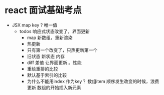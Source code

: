 # react 面试基础考点

- JSX map key ? 唯一值
   - todos 响应式状态改变了，界面更新
      - map 新数组，重新渲染
      - 热更新
      - 只有第一个改变了，只热更新第一个
      - 旧状态 新状态 内存
      - diff 差值 让界面更新
      。性能
      - 重绘重排的比较
      - 默认基于索引的比较
      - 为什么不能用index 作为key？
          数组item 顺序发生改变的时候，浪费更新
          数组的开始插入新元素

